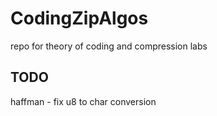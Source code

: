 # CodingZipAlgos
repo for theory of coding and compression labs

TODO
-------------
haffman - fix u8 to char conversion
